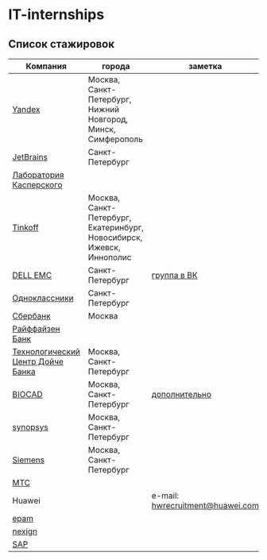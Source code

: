 # IT-internships

## Список стажировок
| Компания | города | заметка |
|---|---|---|
| [Yandex](https://yandex.ru/jobs/internship/) | Москва, Санкт-Петербург, Нижний Новгород, Минск, Симферополь | |
| [JetBrains](https://jetbrains.ru/students/internship/) | Санкт-Петербург | |
| [Лаборатория Касперского](https://safeboard.kaspersky.ru/) | | |
| [Tinkoff](https://fintech.tinkoff.ru/internships/about) | Москва, Санкт-Петербург, Екатеринбург, Новосибирск, Ижевск, Иннополис | |
| [DELL EMC](https://jobs.dell.com/category/internship-jobs/375/24213/1) | Санкт-Петербург | [группа в ВК](https://vk.com/dellemcacademicsrus) |
| [Одноклассники](https://v.ok.ru/interns.html) | Санкт-Петербург | |
| [Сбербанк](http://sberseasons.ru) | Москва | |
| [Райффайзен Банк](http://raiffeisen-evolve.ru/it-block) | | |
| [Технологический Центр Дойче Банка](https://dbtc-career.ru/8/) | Москва, Санкт-Петербург | |
| [BIOCAD](https://biotechcommunity.ru) | Москва, Санкт-Петербург | [дополнительно](https://biocad.ru/forstudents/) |
| [synopsys](https://www.synopsys.com/company/synopsys-careers/Internships.html) | Москва, Санкт-Петербург | |
| [Siemens](https://w3.siemens.ru/innovations/internships/) | Москва, Санкт-Петербург | |
| [МТС](https://it-mts-job.ru)| | |
| Huawei | | e-mail: hwrecruitment@huawei.com |
| [epam](https://www.epam-group.ru/careers/trainings/training-listings/training.241) | | |
| [nexign](https://job.billing.ru/probation)| | |
| [SAP](https://jobs.sap.com/search/?createNewAlert=false&q=&locationsearch=&optionsFacetsDD_department=&optionsFacetsDD_customfield3=Student&optionsFacetsDD_country=RU)| | |
